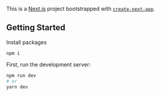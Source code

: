 This is a [Next.js](https://nextjs.org/) project bootstrapped with [`create-next-app`](https://github.com/vercel/next.js/tree/canary/packages/create-next-app).

## Getting Started
Install packages 
```
npm i
```

First, run the development server:

```bash
npm run dev
# or
yarn dev
```
